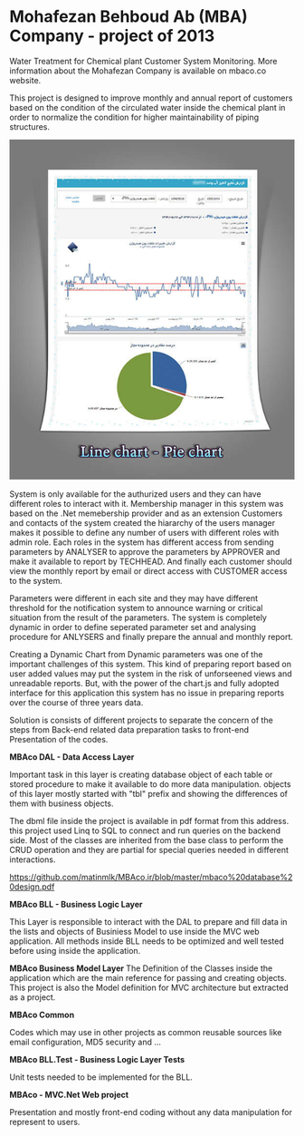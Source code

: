 # Mohafezan Behboud Ab (MBA) Company - project of 2013
Water Treatment for Chemical plant Customer System Monitoring.
More information about the Mohafezan Company is available on mbaco.co website.

This project is designed to improve monthly and annual report of customers based on the condition of the circulated water inside the chemical plant in order to normalize the condition for higher maintainability of piping structures.

![alt text](https://github.com/matinmlk/MBAco.ir/blob/master/showpic%20(2).jpeg)

System is only available for the authurized users and they can have different roles to interact with it. Membership manager in this system was based on the .Net memebership provider and as an extension Customers and contacts of the system created the hiararchy of the users manager makes it possible to define any number of users with different roles with admin role. Each roles in the system has different access from sending parameters by ANALYSER to approve the parameters by APPROVER and make it available to report by TECHHEAD. And finally each customer should view the monthly report by email or direct access with CUSTOMER access to the system.

Parameters were different in each site and they may have different threshold for the notification system to announce warning or critical situation from the result of the parameters. The system is completely dynamic in order to define seperated parameter set and analysing procedure for ANLYSERS and finally prepare the annual and monthly report.

Creating a Dynamic Chart from Dynamic parameters was one of the important challenges of this system. This kind of preparing report based on user added values may put the system in the risk of unforseened views and unreadable reports. But, with the power of the chart.js and fully adopted interface for this application this system has no issue in preparing reports over the course of three years data.


Solution is consists of different projects to separate the concern of the steps from Back-end related data preparation tasks to front-end Presentation of the codes.

__MBAco DAL - Data Access Layer__

Important task in this layer is creating database object of each table or stored procedure to make it available to do more data manipulation. objects of this layer mostly started with "tbl" prefix and showing the differences of them with business objects.

The dbml file inside the project is available in pdf format from this address. this project used Linq to SQL to connect and run queries on the backend side. Most of the classes are inherited from the base class to perform the CRUD operation and they are partial for special queries needed in different interactions.

https://github.com/matinmlk/MBAco.ir/blob/master/mbaco%20database%20design.pdf

__MBAco BLL - Business Logic Layer__ 

This Layer is responsible to interact with the DAL to prepare and fill data in the lists and objects of Businiess Model to use inside the MVC web application. All methods inside BLL needs to be optimized and well tested before using inside the application. 

__MBAco Business Model Layer__
The Definition of the Classes inside the application which are the main reference for passing and creating objects. This project is also the Model definition for MVC architecture but extracted as a project.

__MBAco Common__

Codes which may use in other projects as common reusable sources like email configuration, MD5 security and ...

__MBAco BLL.Test - Business Logic Layer Tests__

Unit tests needed to be implemented for the BLL.

__MBAco - MVC.Net Web project__

Presentation and mostly front-end coding without any data manipulation for represent to users.
